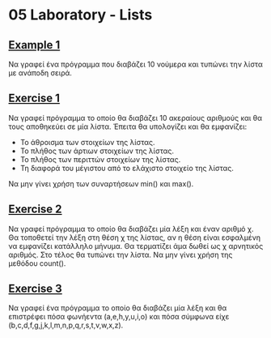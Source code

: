 # 05 Laboratory - Lists

## [Example 1](../Laboratories/Lab_05_Example_1.py)

Να γραφεί ένα πρόγραμμα που διαβάζει 10 νούμερα και τυπώνει την λίστα με ανάποδη σειρά.

## [Exercise 1](../Laboratories/Lab_05_Exercise_1.py)

Να γραφεί πρόγραμμα το οποίο θα διαβάζει 10 ακεραίους αριθμούς και θα τους αποθηκεύει σε μία λίστα. Έπειτα θα υπολογίζει και θα εμφανίζει:

* Το άθροισμα των στοιχείων της λίστας.
* Το πλήθος των άρτιων στοιχείων της λίστας.
* Το πλήθος των περιττών στοιχείων της λίστας.
* Τη διαφορά του μέγιστου από το ελάχιστο στοιχείο της λίστας.

Να μην γίνει χρήση των συναρτήσεων min() και max().

## [Exercise 2](../Laboratories/Lab_05_Exercise_2.py)

Να γραφεί πρόγραμμα το οποίο θα διαβάζει μία λέξη και έναν αριθμό χ. Θα τοποθετεί την λέξη στη θέση χ της λίστας, αν η θέση είναι εσφαλμένη να εμφανίζει κατάλληλο μήνυμα. Θα τερματίζει άμα δωθεί ως χ αρνητικός αριθμός. Στο τέλος θα τυπώνει την λίστα.
Να μην γίνει χρήση της μεθόδου count().

## [Exercise 3](../Laboratories/Lab_05_Exercise_3a.py)

Να γραφεί ένα πρόγραμμα το οποίο θα διαβάζει μία λέξη και θα επιστρέφει πόσα φωνήεντα (a,e,h,y,u,i,o) και πόσα σύμφωνα είχε (b,c,d,f,g,j,k,l,m,n,p,q,r,s,t,v,w,x,z).

